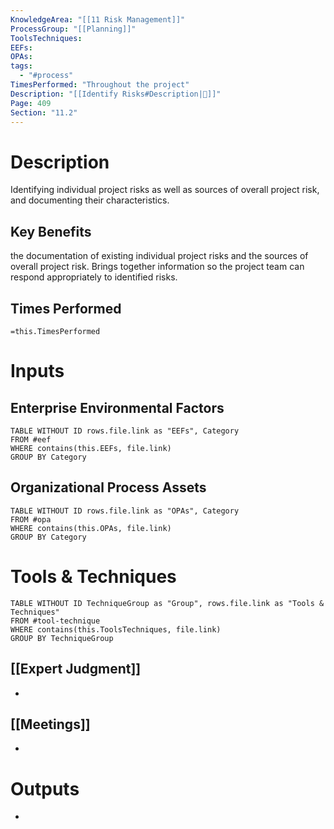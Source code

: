 ```yaml
---
KnowledgeArea: "[[11 Risk Management]]"
ProcessGroup: "[[Planning]]"
ToolsTechniques:
EEFs:
OPAs:
tags:
  - "#process"
TimesPerformed: "Throughout the project"
Description: "[[Identify Risks#Description|📝]]"
Page: 409
Section: "11.2"
---
```

# Description
Identifying individual project risks as well as sources of overall project risk, and documenting their characteristics.
## Key Benefits
the documentation of existing individual project risks and the sources of overall project risk. Brings together information so the project team can respond appropriately to identified risks.
## Times Performed
`=this.TimesPerformed`
# Inputs
## Enterprise Environmental Factors
```dataview
TABLE WITHOUT ID rows.file.link as "EEFs", Category
FROM #eef
WHERE contains(this.EEFs, file.link)
GROUP BY Category
```
## Organizational Process Assets
```dataview
TABLE WITHOUT ID rows.file.link as "OPAs", Category
FROM #opa
WHERE contains(this.OPAs, file.link)
GROUP BY Category
```
# Tools & Techniques
```dataview
TABLE WITHOUT ID TechniqueGroup as "Group", rows.file.link as "Tools & Techniques"
FROM #tool-technique
WHERE contains(this.ToolsTechniques, file.link)
GROUP BY TechniqueGroup
```
## [[Expert Judgment]]
- 
## [[Meetings]]
- 
# Outputs
- 